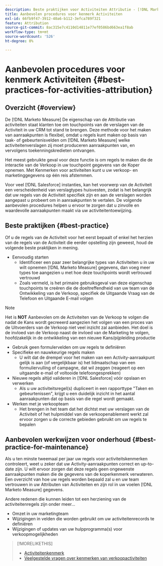 ```yaml
---
description: Beste praktijken voor Activiteiten Attributie - [!DNL Marketo Measure] - Productdocumentatie
title: Aanbevolen procedures voor kenmerk Activiteiten
exl-id: 66fb9f47-3912-40a6-b112-3efca789f321
feature: Attribution
source-git-commit: 8ac315e7c4110d14811e77ef0586bd663ea1f8ab
workflow-type: tm+mt
source-wordcount: '526'
ht-degree: 0%

---
```


# Aanbevolen procedures voor kenmerk Activiteiten {#best-practices-for-activities-attribution}

## Overzicht {#overview}

De [!DNL Marketo Measure] De eigenschap van de Attributie van activiteiten staat klanten toe om touchpoints van de verslagen van de Activiteit in uw CRM tot stand te brengen. Deze methode voor het maken van aanraakpunten is flexibel, omdat u regels kunt maken op basis van taak- of gebeurtenisvelden om [!DNL Marketo Measure] welke activiteitenverslagen zij moet produceren aanraakpunten van, en vervolgens toekenningskredieten ontvangen.

Het meest gebruikte geval voor deze functie is om regels te maken die de interactie van de Verkoop in uw touchpoint gegevens van de Koper opnemen. Met Kenmerken voor activiteiten kunt u uw verkoop- en marketinggegevens op één reis afstemmen.

Voor veel [!DNL Salesforce] instanties, kan het voorwerp van de Activiteit een verscheidenheid van verslagtypes huisvesten, zodat is het belangrijk dat uw regels van de Activiteit specifiek zijn en aan de verslagen worden aangepast u probeert om in aanraakpunten te vertalen. De volgende aanbevolen procedures helpen u ervoor te zorgen dat u zinvolle en waardevolle aanraakpunten maakt via uw activiteitentoewijzing.

## Beste praktijken {#best-practice}

Of u de regels van de Activiteit voor het eerst bepaalt of enkel het herzien van de regels van de Activiteit die eerder opstelling zijn geweest, houd de volgende beste praktijken in mening.

* Eenvoudig starten
   * Identificeer een paar zeer belangrijke types van Activiteiten u in uw wilt opnemen [!DNL Marketo Measure] gegevens, dan voeg meer types toe aangezien u met hoe deze touchpoints wordt vertrouwd vertrouwd
   * Zoals vermeld, is het primaire gebruiksgeval van deze eigenschap touchpoints te creëren die de doeltreffendheid van uw team van de Ontwikkeling van de Verkoop, specifiek de Uitgaande Vraag van de Telefoon en Uitgaande E-mail volgen

>[!NOTE]
>
>Het is **NOT** Aanbevolen om de Activiteiten van de Verkoop te volgen die nadat de Kans wordt gecreeerd aangezien het volgen van een proces van de Uitvoerders van de Verkoop niet veel inzicht zal aanbieden. Het doel is de invloed van de Verkoop naast de invloed van de Marketing te volgen, hoofdzakelijk in de ontwikkeling van een nieuwe Kans/pijpleiding productie

* Gebruik geen formulervelden om uw regels te definiëren
* Specifieke en nauwkeurige regels maken
   * U wilt dat de drempel voor het maken van een Activity-aanraakpunt gelijk is aan (of vergelijkbaar is) het lidmaatschap van een formuliervulling of campagne, dat wil zeggen (reageert op een uitgaande e-mail of voltooide telefoongesprekken)
* Nieuwe regels altijd valideren in [!DNL Salesforce] vóór opslaan en verwerken
   * Als u uw activiteitsregel(s) dupliceert in een rapporttype &quot;Taken en gebeurtenissen&quot;, krijgt u een duidelijk inzicht in het aantal aanraakpunten dat op basis van die regel wordt gemaakt.
* Werken met je verkoopteam
   * Het brengen in het team dat het dichtst met uw verslagen van de Activiteit of het hulpmiddel van de verkoopenablement werkt zal ervoor zorgen u de correcte gebieden gebruikt om uw regels te bepalen

## Aanbevolen werkwijzen voor onderhoud {#best-practice-for-maintenance}

Als u ten minste tweemaal per jaar uw regels voor activiteitskenmerken controleert, weet u zeker dat uw Activity-aanraakpunten correct en up-to-date zijn. U wilt ervoor zorgen dat deze regels geen ongewenste aanraakpunten maken die de gegevens van de koperkenmerk verwateren. Een overzicht van hoe uw regels worden bepaald zal u en uw team vertrouwen in uw Attributen van Activiteiten en zijn rol in uw voelen [!DNL Marketo Measure] gegevens.

Andere redenen die kunnen leiden tot een herziening van de activiteitenregels zijn onder meer...

* Omzet in uw marketingteam
* Wijzigingen in velden die worden gebruikt om uw activiteitenrecords te definiëren
* Wijzigingen of updates van uw hulpprogramma(s) voor verkoopmogelijkheden

>[!MORELIKETHIS]
>
>* [Activiteitenkenmerk](/help/advanced-marketo-measure-features/activities-attribution/salesforce-activities-attribution.md)
>* [Veelgestelde vragen over kenmerken van verkoopactiviteiten](/help/advanced-marketo-measure-features/activities-attribution/activities-attribution-faq.md)

